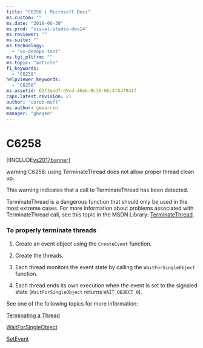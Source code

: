 ```yaml
---
title: "C6258 | Microsoft Docs"
ms.custom: ""
ms.date: "2018-06-30"
ms.prod: "visual-studio-dev14"
ms.reviewer: ""
ms.suite: ""
ms.technology: 
  - "vs-devops-test"
ms.tgt_pltfrm: ""
ms.topic: "article"
f1_keywords: 
  - "C6258"
helpviewer_keywords: 
  - "C6258"
ms.assetid: 62f3eed7-d9cd-46eb-8c38-0bc4f647941f
caps.latest.revision: 21
author: "corob-msft"
ms.author: gewarren
manager: "ghogen"
---
```

# C6258
[!INCLUDE[vs2017banner](../includes/vs2017banner.md)]

  
warning C6258: using TerminateThread does not allow proper thread clean up.  
  
 This warning indicates that a call to TerminateThread has been detected.  
  
 TerminateThread is a dangerous function that should only be used in the most extreme cases. For more information about problems associated with TerminateThread call, see this topic in the MSDN Library: [TerminateThread](http://go.microsoft.com/fwlink/?LinkId=150233).  
  
### To properly terminate threads  
  
1.  Create an event object using the `CreateEvent` function.  
  
2.  Create the threads.  
  
3.  Each thread monitors the event state by calling the `WaitForSingleObject` function.  
  
4.  Each thread ends its own execution when the event is set to the signaled state (`WaitForSingleObject` returns `WAIT_OBJECT_0`).  
  
 See one of the following topics for more information:  
  
 [Terminating a Thread](http://go.microsoft.com/fwlink/?LinkId=150234)  
  
 [WaitForSingleObject](http://go.microsoft.com/fwlink/?LinkId=150235)  
  
 [SetEvent](http://go.microsoft.com/fwlink/?LinkId=150232)



